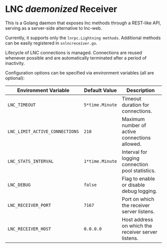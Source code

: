 # LNC *daemonized* Receiver 

This is a Golang daemon that exposes lnc methods through a REST-like API, serving as a server-side alternative to lnc-web.

Currently, it supports only the `lnrpc.Lightning methods`. 
Additional methods can be easily registered in `snlncreceiver.go`.

Lifecycle of LNC connections is managed. Connections are reused whenever possible and are automatically terminated after a period of inactivity.

Configuration options can be specified via environment variables (all are optional):


| Environment Variable    | Default Value   | Description                                                                 |
|-------------------------|-----------------|-----------------------------------------------------------------------------|
| `LNC_TIMEOUT`           | `5*time.Minute` | Timeout duration for connections.                                           |
| `LNC_LIMIT_ACTIVE_CONNECTIONS` | `210`           | Maximum number of active connections allowed.                               |
| `LNC_STATS_INTERVAL`    | `1*time.Minute` | Interval for logging connection pool statistics.                            |
| `LNC_DEBUG`             | `false`         | Flag to enable or disable debug logging.                                    |
| `LNC_RECEIVER_PORT`     | `7167`          | Port on which the receiver server listens.                                  |
| `LNC_RECEIVER_HOST`     | `0.0.0.0`       | Host address on which the receiver server listens.                          |